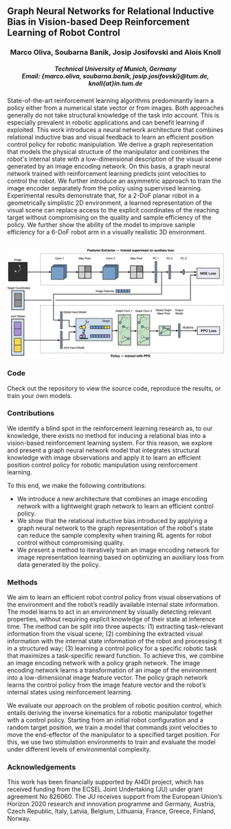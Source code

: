 ## Graph Neural Networks for Relational Inductive Bias in Vision-based Deep Reinforcement Learning of Robot Control

<div align="center">
  <h3>Marco Oliva, Soubarna Banik, Josip Josifovski and Alois Knoll</h3>
  
  <h5>Technical University of Munich, Germany<br>
  Email: {marco.oliva, soubarna.banik, josip.josifovski}@tum.de, knoll{at}in.tum.de</h5>
</div>

State-of-the-art reinforcement learning algorithms predominantly learn a policy either from a numerical state vector or from images. Both approaches generally do not take structural knowledge of the task into account. This is especially prevalent in robotic applications and can benefit learning if exploited. This work introduces a neural network architecture that combines relational inductive bias and visual feedback to learn an efficient position control policy for robotic manipulation. We derive a graph representation that models the physical structure of the manipulator and combines the robot's internal state with a low-dimensional description of the visual scene generated by an image encoding network. On this basis, a graph neural network trained with reinforcement learning predicts joint velocities to control the robot. We further introduce an asymmetric approach to train the image encoder separately from the policy using supervised learning. Experimental results demonstrate that, for a 2-DoF planar robot in a geometrically simplistic 2D environment, a learned representation of the visual scene can replace access to the explicit coordinates of the reaching target without compromising on the quality and sample efficiency of the policy. We further show the ability of the model to improve sample efficiency for a 6-DoF robot arm in a visually realistic 3D environment.

<br>
<img src="model_diagram.jpg">
<br>

### Code
Check out the repository to view the source code, reproduce the results, or train your own models.

### Contributions
We identify a blind spot in the reinforcement learning research as, to our knowledge, there exists no method for inducing a relational bias into a vision-based reinforcement learning system. For this reason, we explore and present a graph neural network model that integrates structural knowledge with image observations and apply it to learn an efficient position control policy for robotic manipulation using reinforcement learning.

To this end, we make the following contributions:
* We introduce a new architecture that combines an image encoding network with a lightweight graph network to learn an efficient control policy.
* We show that the relational inductive bias introduced by applying a graph neural network to the graph representation of the robot's state can reduce the sample complexity when training RL agents for robot control without compromising quality.
* We present a method to iteratively train an image encoding network for image representation learning based on optimizing an auxiliary loss from data generated by the policy.

### Methods
We aim to learn an efficient robot control policy from visual observations of the environment and the robot’s readily available internal state information. The model learns to act in an environment by visually detecting relevant properties, without requiring explicit knowledge of their state at inference time. The method can be split into three aspects: (1) extracting task-relevant information from the visual scene; (2) combining the extracted visual information with the internal state information of the robot and processing it in a structured way; (3) learning a control policy for a specific robotic task that maximizes a task-specific reward function. To achieve this, we combine an image encoding network with a policy graph network. The image encoding network learns a transformation of an image of the environment into a low-dimensional image feature vector. The policy graph network learns the control policy from the image feature vector and the robot’s internal states using reinforcement learning.


We evaluate our approach on the problem of robotic position control, which entails deriving the inverse kinematics for a robotic manipulator together with a control policy. Starting from an initial robot configuration and a random target position, we train a model that commands joint velocities to move the end-effector of the manipulator to a specified target position. For this, we use two stimulation environments to train and evaluate the model under different levels of environmental complexity.

### Acknowledgements
This work has been financially supported by AI4DI project, which
has received funding from the ECSEL Joint Undertaking (JU) under grant
agreement No 826060. The JU receives support from the European Union’s
Horizon 2020 research and innovation programme and Germany, Austria,
Czech Republic, Italy, Latvia, Belgium, Lithuania, France, Greece, Finland,
Norway.
